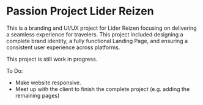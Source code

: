 # Passion Project Lider Reizen

This is a branding and UI/UX project for Lider Reizen focusing on delivering a seamless experience for travelers. This project included designing a complete brand identity, a fully functional Landing Page, and ensuring a consistent user experience across platforms.

This project is still work in progress.

To Do:
- Make website responsive.
- Meet up with the client to finish the complete project (e.g. adding the remaining pages)

